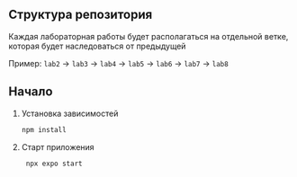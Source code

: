 ## Структура репозитория

Каждая лабораторная работы будет располагаться на отдельной ветке, которая будет наследоваться от предыдущей

Пример: `lab2` -> `lab3` -> `lab4` -> `lab5` -> `lab6` -> `lab7` -> `lab8`

## Начало

1. Установка зависимостей

   ```bash
   npm install
   ```

2. Старт приложения

   ```bash
    npx expo start
   ```
